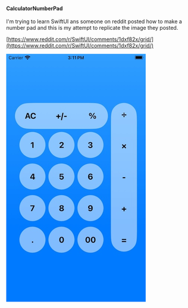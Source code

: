 #### CalculatorNumberPad

I'm trying to learn SwiftUI ans someone on reddit posted how to make a number pad and this is my attempt to replicate the image they posted.

[https://www.reddit.com/r/SwiftUI/comments/1dxf82x/grid/](https://www.reddit.com/r/SwiftUI/comments/1dxf82x/grid/)

![image](/SwiftUI%20Components/Random%20Views/CalculatorNumberPad/image.jpg)